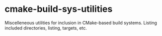 # cmake-build-sys-utilities
Miscelleneous utilities for inclusion in CMake-based build systems.  Listing included directories, listing, targets, etc.
